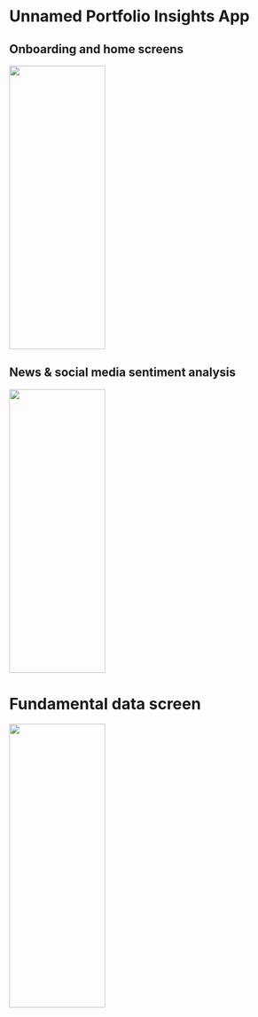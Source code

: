 # Unnamed Portfolio Insights App

## Onboarding and home screens
<img src="https://user-images.githubusercontent.com/70722459/200450295-91f4b2e5-bdce-4392-b163-3aceef5bf349.gif" width="172.5" height="512" />

## News & social media sentiment analysis 
<img src="https://user-images.githubusercontent.com/70722459/197077401-02817dd0-53e9-4739-b99c-c7e681fc1785.gif" width="172.5" height="512" />

# Fundamental data screen
<img src="https://user-images.githubusercontent.com/70722459/197077759-d71cc892-96c8-4a55-a3dd-df6dd5c01988.gif" width="172.5" height="512" />
